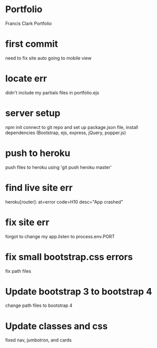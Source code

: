 # Portfolio
Francis Clark Portfolio
# first commit
need to fix site auto going to mobile view
# locate err
didn't include my partials files in portfolio.ejs
# server setup
npm init connect to git repo and set up package.json file, install dependencies (Bootstrap, ejs, express, jQuery, popper.js)
# push to heroku 
push files to heroku using 'git push heroku master'
# find live site err
heroku[router]: at=error code=H10 desc="App crashed"
# fix site err
forgot to change my app.listen to process.env.PORT
# fix small bootstrap.css errors 
fix path files 
# Update bootstrap 3 to bootstrap 4
change path files to bootstrap 4 
# Update classes and css 
fixed nav, jumbotron, and cards
